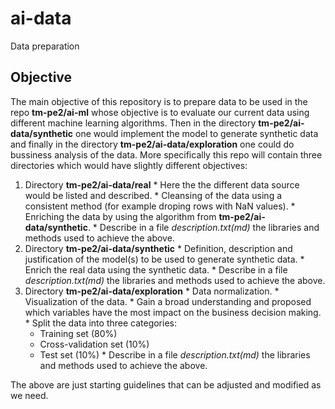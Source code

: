 # ai-data
Data preparation

## Objective
  The main objective of this repository is to prepare data to be used in the repo **tm-pe2/ai-ml** whose objective is to evaluate our current data using different machine learning algorithms. Then in the directory **tm-pe2/ai-data/synthetic** one would implement the model to generate synthetic data and finally in the directory **tm-pe2/ai-data/exploration** one could do bussiness analysis of the data. More specifically this repo will contain three directories which would have slightly different objectives:
  1. Directory **tm-pe2/ai-data/real**
    * Here the the different data source would be listed and described.
    * Cleansing of the data using a consistent method (for example droping rows with NaN values).
    * Enriching the data by using the algorithm from **tm-pe2/ai-data/synthetic**.
    * Describe in a file *description.txt(md)* the libraries and methods used to achieve the above.
  3. Directory **tm-pe2/ai-data/synthetic**
    * Definition, description and justification of the model(s) to be used to generate synthetic data.
    * Enrich the real data using the synthetic data.
    * Describe in a file *description.txt(md)* the libraries and methods used to achieve the above.
  4. Directory **tm-pe2/ai-data/exploration**
    * Data normalization.
    * Visualization of the data.
    * Gain a broad understanding and proposed which variables have the most impact on the business decision making.
    * Split the data into three categories: 
      - Training set (80%)
      - Cross-validation set (10%)
      - Test set (10%)
    * Describe in a file *description.txt(md)* the libraries and methods used to achieve the above.

The above are just starting guidelines that can be adjusted and modified as we need.
